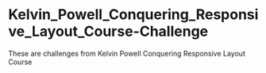 # Kelvin_Powell_Conquering_Responsive_Layout_Course-Challenge
These are challenges from Kelvin Powell Conquering Responsive Layout Course
